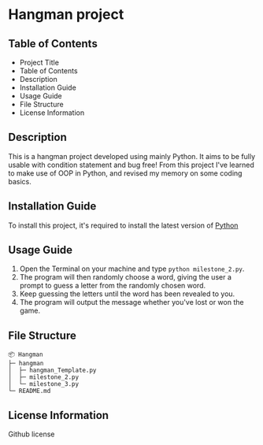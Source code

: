 # Hangman project

## Table of Contents

- Project Title
- Table of Contents
- Description
- Installation Guide
- Usage Guide
- File Structure
- License Information

## Description

This is a hangman project developed using mainly Python. It aims to be fully usable with condition statement and bug free! From this project I've learned to make use of OOP in Python, and revised my memory on some coding basics.

## Installation Guide

To install this project, it's required to install the latest version of [Python](https://www.python.org/downloads/)

## Usage Guide

1. Open the Terminal on your machine and type `python milestone_2.py`.
2. The program will then randomly choose a word, giving the user a prompt to guess a letter from the randomly chosen word.
3. Keep guessing the letters until the word has been revealed to you.
4. The program will output the message whether you've lost or won the game.

## File Structure

```
📦 Hangman
├─ hangman
│  ├─ hangman_Template.py
│  ├─ milestone_2.py
│  └─ milestone_3.py
└─ README.md

```

## License Information

Github license
